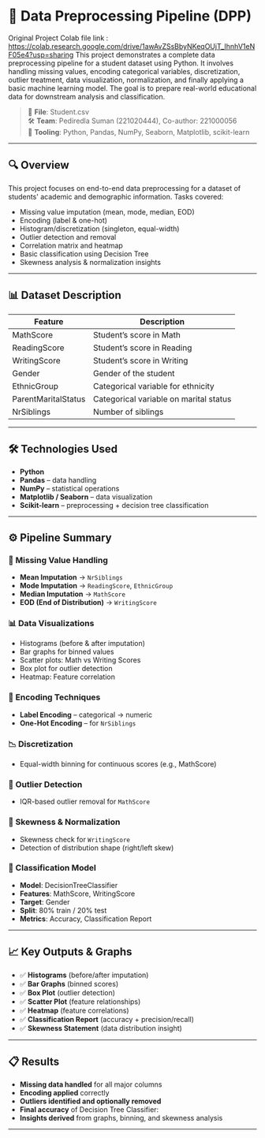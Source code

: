 # 🧹 Data Preprocessing Pipeline (DPP)


Original Project Colab file link : https://colab.research.google.com/drive/1awAvZSsBbyNKeqOUjT_IhnhV1eNF05e4?usp=sharing
This project demonstrates a complete data preprocessing pipeline for a student dataset using Python. It involves handling missing values, encoding categorical variables, discretization, outlier treatment, data visualization, normalization, and finally applying a basic machine learning model. The goal is to prepare real-world educational data for downstream analysis and classification.

> 📁 **File**: Student.csv  
> 🛠️ **Team**: Pediredla Suman (221020444), Co-author: 221000056  
> 🧪 **Tooling**: Python, Pandas, NumPy, Seaborn, Matplotlib, scikit-learn

---

## 🔍 Overview

This project focuses on end-to-end data preprocessing for a dataset of students' academic and demographic information. Tasks covered:

- Missing value imputation (mean, mode, median, EOD)
- Encoding (label & one-hot)
- Histogram/discretization (singleton, equal-width)
- Outlier detection and removal
- Correlation matrix and heatmap
- Basic classification using Decision Tree
- Skewness analysis & normalization insights

---

## 📊 Dataset Description

| Feature               | Description                                |
|-----------------------|--------------------------------------------|
| MathScore             | Student’s score in Math                    |
| ReadingScore          | Student’s score in Reading                 |
| WritingScore          | Student’s score in Writing                 |
| Gender                | Gender of the student                      |
| EthnicGroup           | Categorical variable for ethnicity         |
| ParentMaritalStatus   | Categorical variable on marital status     |
| NrSiblings            | Number of siblings                         |

---

## 🛠 Technologies Used

- **Python**
- **Pandas** – data handling
- **NumPy** – statistical operations
- **Matplotlib / Seaborn** – data visualization
- **Scikit-learn** – preprocessing + decision tree classification

---

## ⚙️ Pipeline Summary

### 🔧 Missing Value Handling
- **Mean Imputation** → `NrSiblings`
- **Mode Imputation** → `ReadingScore`, `EthnicGroup`
- **Median Imputation** → `MathScore`
- **EOD (End of Distribution)** → `WritingScore`

### 📊 Data Visualizations
- Histograms (before & after imputation)
- Bar graphs for binned values
- Scatter plots: Math vs Writing Scores
- Box plot for outlier detection
- Heatmap: Feature correlation

### 🔐 Encoding Techniques
- **Label Encoding** – categorical → numeric
- **One-Hot Encoding** – for `NrSiblings`

### 📉 Discretization
- Equal-width binning for continuous scores (e.g., MathScore)

### 🚫 Outlier Detection
- IQR-based outlier removal for `MathScore`

### 🔬 Skewness & Normalization
- Skewness check for `WritingScore`  
- Detection of distribution shape (right/left skew)

### 🤖 Classification Model
- **Model**: DecisionTreeClassifier
- **Features**: MathScore, WritingScore
- **Target**: Gender
- **Split**: 80% train / 20% test
- **Metrics**: Accuracy, Classification Report

---

## 📈 Key Outputs & Graphs

- ✅ **Histograms** (before/after imputation)
- ✅ **Bar Graphs** (binned scores)
- ✅ **Box Plot** (outlier detection)
- ✅ **Scatter Plot** (feature relationships)
- ✅ **Heatmap** (feature correlations)
- ✅ **Classification Report** (accuracy + precision/recall)
- ✅ **Skewness Statement** (data distribution insight)

---

## 📋 Results

- **Missing data handled** for all major columns
- **Encoding applied** correctly
- **Outliers identified and optionally removed**
- **Final accuracy** of Decision Tree Classifier:
- **Insights derived** from graphs, binning, and skewness analysis

---



